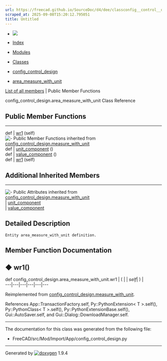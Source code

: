 ```yaml
---
url: https://freecad.github.io/SourceDoc/d4/dee/classconfig__control__design_1_1area__measure__with__unit.html
scraped_at: 2025-09-08T15:20:12.795051
title: Untitled
---
```


  * [ ![](https://www.freecad.org/svg/logo-freecad.svg) ](https://freecadweb.org "FreeCAD")
  * [Index](../../index.html "Index")
  * [Modules](../../modules.html "Modules list")
  * [Classes](../../annotated.html "Annotated list")

  * [config_control_design](../../d4/d07/namespaceconfig__control__design.html)
  * [area_measure_with_unit](../../d4/dee/classconfig__control__design_1_1area__measure__with__unit.html)

[List of all members](../../d2/dac/classconfig__control__design_1_1area__measure__with__unit-members.html) | Public Member Functions

config_control_design.area_measure_with_unit Class Reference

##  Public Member Functions  
  
---  
def | [wr1](../../d4/dee/classconfig__control__design_1_1area__measure__with__unit.html#a8ddc6ddb26a2d15305a14239f6877fd0) (self)  
![-](../../closed.png) Public Member Functions inherited from
[config_control_design.measure_with_unit](../../d7/d6d/classconfig__control__design_1_1measure__with__unit.html)  
def | [unit_component](../../d7/d6d/classconfig__control__design_1_1measure__with__unit.html#ac6c509bee9eb59277f072627bf7dbc93) ()  
def | [value_component](../../d7/d6d/classconfig__control__design_1_1measure__with__unit.html#aa1721ca3248d99403996decb22a2c74b) ()  
def | [wr1](../../d7/d6d/classconfig__control__design_1_1measure__with__unit.html#a550125905995e524550f5fe916ed9405) (self)  
  
##  Additional Inherited Members  
  
---  
![-](../../closed.png) Public Attributes inherited from
[config_control_design.measure_with_unit](../../d7/d6d/classconfig__control__design_1_1measure__with__unit.html)  
|
[unit_component](../../d7/d6d/classconfig__control__design_1_1measure__with__unit.html#a0c21fd85303ecb5bba70cc8b85f5fbb3)  
|
[value_component](../../d7/d6d/classconfig__control__design_1_1measure__with__unit.html#ab07ae804801ef56357725e86474a1666)  
  
## Detailed Description

    
    
    Entity area_measure_with_unit definition.

## Member Function Documentation

## ◆ wr1()

def config_control_design.area_measure_with_unit.wr1  | ( |  | _self_| ) |   
---|---|---|---|---|---  
  
Reimplemented from
[config_control_design.measure_with_unit](../../d7/d6d/classconfig__control__design_1_1measure__with__unit.html#a550125905995e524550f5fe916ed9405).

References App::TransactionFactory.self, Py::PythonExtension< T >.self(),
Py::PythonClass< T >.self(), Py::PythonExtensionBase.self(),
Gui::AutoSaver.self, and Gui::Dialog::DownloadManager.self.

* * *

The documentation for this class was generated from the following file:

  * FreeCAD/src/Mod/Import/App/config_control_design.py

* * *

Generated by
[![doxygen](../../doxygen.svg)](https://www.doxygen.org/index.html) 1.9.4

